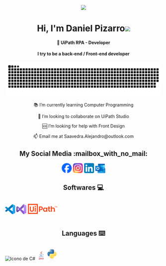 <p align="center">
  <img style="width:8rem; height:auto" src="[https://cdn.dribbble.com/users/1787323/screenshots/10091971/media/d43c019bfeff34be8816481e843ea8c1.png()](https://www.royalcyber.com/blog/wp-content/uploads/2021/12/uipath-automation-img.svg)"/>
</p>

<h1 align="center">Hi, I'm Daniel Pizarro<img width="30px" src="https://raw.githubusercontent.com/iampavangandhi/iampavangandhi/master/gifs/Hi.gif"></h1>
<h4 font-size="20" align="center">🤖 UiPath RPA - Developer</h4>
<h4 font-size="20" align="center"> I try to be a back-end / Front-end developer</h4>
<p align="center">
  <img  src="https://raw.githubusercontent.com/Elanza-48/Elanza-48/main/resources/img/github-contribution-grid-snake.svg" alt="example" />
</p>

<div align="center">
  <p>📚 I’m currently learning Computer Programming</p>
  <p>🤝 I’m looking to collaborate on UiPath Studio</p>
  <p>🆘 I’m looking for help with Front Design</p>
  <p>📫 Email me at Saavedra.Alejandro@outlook.com</p>
</div>

<h2 align="center">My Social Media :mailbox_with_no_mail:</h2>
<div align="center">
  <a href="https://www.facebook.com/DanielAlejandroPizarro" target="_blank"><img src="image/facebook.svg" alt="Icono de Facebook" style="width:2rem; height:auto;" /></a>
  <a href="https://www.instagram.com/danielpizarro_/" target="_blank"><img src="image/instagram.svg" alt="Icono de Instagram" style="width:2rem; height:auto;" /></a>
  <a href="https://www.linkedin.com/in/daniel-pizarro-saavedra/" target="_blank"><img src="image/linkedin.svg" alt="Icono de Linkedln" style="width:2rem; height:auto;" /></a>
  <a href="mailto:Saavedra.Alejandro@outlook.com?Subject=Request,%20from%20Github" target=_blank><img src="image/outlook.svg" alt="Icono de Outlook" style="width:2rem; height:auto;" /></a>
</div>

<div align="center">
  <h2>Softwares 💻</h2>
  <div align="center" style="display: flex; flex-direction: row">
    <p>
      <img src="image/visual-studio-code.svg" alt="Icono de Visual Studio Code" style="width:2rem; height:auto;" />
      <img src="image/visual-studio.svg" alt="Icono de Visual Studio" style="width:2rem; height:auto;" />
      <img src="image/UiPath.svg" alt="Icono de UiPath Studio" style="width:6rem; height:auto;" />
    </p>
  </div>
</div>

<div align="center">
  <h2>Languages ⌨️</h2>
  <div align="center" style="display: flex; flex-direction: row">
    <p>
      <img src="image/C#.svg" alt="Icono de C#" style="width:2rem; height:auto;" />
      <img src="image/java.svg" alt="Icono de Java" style="width:2rem; height:auto;" />
      <img src="image/python.svg" alt="Icono de Python" style="width:2rem; height:auto;" />
    </p>
  </div>
</div>
<!--
**DanielPizarroDeveloper/DanielPizarroDeveloper** is a ✨ _special_ ✨ repository because its `README.md` (this file) appears on your GitHub profile.

Here are some ideas to get you started:

- 🔭 I’m currently working on ...
- 🌱 I’m currently learning ...
- 👯 I’m looking to collaborate on ...
- 🤔 I’m looking for help with ...
- 💬 Ask me about ...
- 📫 How to reach me: ...
- 😄 Pronouns: ...
- ⚡ Fun fact: ...
-->
